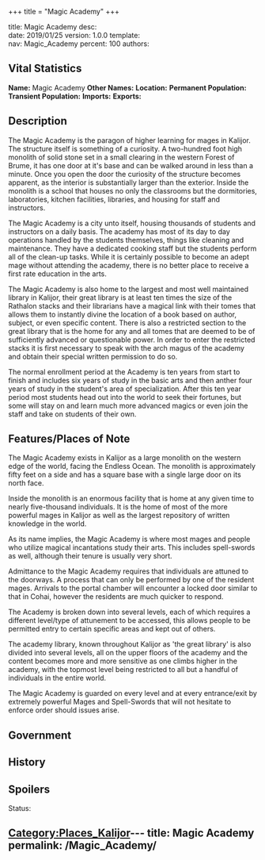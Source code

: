 +++
title = "Magic Academy"
+++

title:		Magic Academy
desc:		
date:		2019/01/25
version:	1.0.0
template:	
nav:		Magic_Academy
percent:	100
authors:	
## Vital Statistics

**Name:** Magic Academy
**Other Names:**
**Location:**
**Permanent Population:**
**Transient Population:**
**Imports:**
**Exports:**

## Description

The Magic Academy is the paragon of higher learning for mages in
Kalijor. The structure itself is something of a curiosity. A two-hundred
foot high monolith of solid stone set in a small clearing in the western
Forest of Brume, it has one door at it's base and can be walked around
in less than a minute. Once you open the door the curiosity of the
structure becomes apparent, as the interior is substantially larger than
the exterior. Inside the monolith is a school that houses no only the
classrooms but the dormitories, laboratories, kitchen facilities,
libraries, and housing for staff and instructors.

The Magic Academy is a city unto itself, housing thousands of students
and instructors on a daily basis. The academy has most of its day to day
operations handled by the students themselves, things like cleaning and
maintenance. They have a dedicated cooking staff but the students
perform all of the clean-up tasks. While it is certainly possible to
become an adept mage without attending the academy, there is no better
place to receive a first rate education in the arts.

The Magic Academy is also home to the largest and most well maintained
library in Kalijor, their great library is at least ten times the size
of the Rathalon stacks and their librarians have a magical link with
their tomes that allows them to instantly divine the location of a book
based on author, subject, or even specific content. There is also a
restricted section to the great library that is the home for any and all
tomes that are deemed to be of sufficiently advanced or questionable
power. In order to enter the restricted stacks it is first necessary to
speak with the arch magus of the academy and obtain their special
written permission to do so.

The normal enrollment period at the Academy is ten years from start to
finish and includes six years of study in the basic arts and then anther
four years of study in the student's area of specialization. After this
ten year period most students head out into the world to seek their
fortunes, but some will stay on and learn much more advanced magics or
even join the staff and take on students of their own.

## Features/Places of Note

The Magic Academy exists in Kalijor as a large monolith on the western
edge of the world, facing the Endless Ocean. The monolith is
approximately fifty feet on a side and has a square base with a single
large door on its north face.

Inside the monolith is an enormous facility that is home at any given
time to nearly five-thousand individuals. It is the home of most of the
more powerful mages in Kalijor as well as the largest repository of
written knowledge in the world.

As its name implies, the Magic Academy is where most mages and people
who utilize magical incantations study their arts. This includes
spell-swords as well, although their tenure is usually very short.

Admittance to the Magic Academy requires that individuals are attuned to
the doorways. A process that can only be performed by one of the
resident mages. Arrivals to the portal chamber will encounter a locked
door similar to that in Cohai, however the residents are much quicker to
respond.

The Academy is broken down into several levels, each of which requires a
different level/type of attunement to be accessed, this allows people to
be permitted entry to certain specific areas and kept out of others.

The academy library, known throughout Kalijor as 'the great library' is
also divided into several levels, all on the upper floors of the academy
and the content becomes more and more sensitive as one climbs higher in
the academy, with the topmost level being restricted to all but a
handful of individuals in the entire world.

The Magic Academy is guarded on every level and at every entrance/exit
by extremely powerful Mages and Spell-Swords that will not hesitate to
enforce order should issues arise.

## Government

## History

## Spoilers

<spoiler text="Spoilers">Status: </spoiler>

[Category:Places_Kalijor](Category:Places_Kalijor "wikilink")---
title: Magic Academy
permalink: /Magic_Academy/
---

